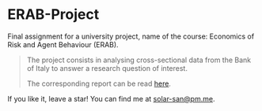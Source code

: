 # ERAB-Project
Final assignment for a university project, name of the course: Economics of Risk and Agent Behaviour (ERAB).

> The project consists in analysing cross-sectional data from the Bank of Italy to answer a research question of interest.
>
> The corresponding report can be read [here](https://solar-san.github.io/ERAB-Project/docs/GRA_main.html).

If you like it, leave a star! You can find me at solar-san@pm.me.
